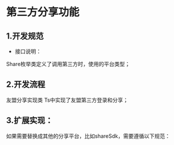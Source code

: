 ﻿# 第三方分享功能

1.开发规范
------

 - 接口说明：


Share枚举类定义了调用第三方时，使用的平台类型；

2.开发流程
------

友盟分享实现类
Ts中实现了友盟第三方登录和分享；

3.扩展实现：
-------

如果需要替换成其他的分享平台，比如shareSdk，需要遵循以下规范：



